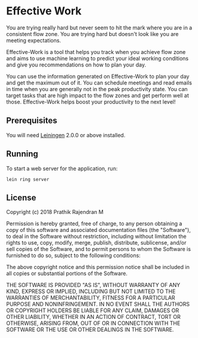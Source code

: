 # Effective Work

You are trying really hard but never seem to hit the mark
where you are in a consistent flow zone. You are trying
hard but doesn't look like you are meeting expectations.

Effective-Work is a tool that helps you track when you achieve
flow zone and aims to use machine learning to predict your
ideal working conditions and give you recommendations
on how to plan your day.

You can use the information generated on Effective-Work to
plan your day and get the maximum out of it. You can schedule
meetings and read emails in time when you are generally not
in the peak productivity state. You can target tasks that
are high impact to the flow zones and get perform well at
those. Effective-Work helps boost your productivity to the
next level!

## Prerequisites

You will need [Leiningen][] 2.0.0 or above installed.

[leiningen]: https://github.com/technomancy/leiningen

## Running

To start a web server for the application, run:

    lein ring server

## License

Copyright (c) 2018 Prathik Rajendran M

Permission is hereby granted, free of charge, to any person obtaining a copy
of this software and associated documentation files (the "Software"), to deal
in the Software without restriction, including without limitation the rights
to use, copy, modify, merge, publish, distribute, sublicense, and/or sell
copies of the Software, and to permit persons to whom the Software is
furnished to do so, subject to the following conditions:

The above copyright notice and this permission notice shall be included in all
copies or substantial portions of the Software.

THE SOFTWARE IS PROVIDED "AS IS", WITHOUT WARRANTY OF ANY KIND, EXPRESS OR
IMPLIED, INCLUDING BUT NOT LIMITED TO THE WARRANTIES OF MERCHANTABILITY,
FITNESS FOR A PARTICULAR PURPOSE AND NONINFRINGEMENT. IN NO EVENT SHALL THE
AUTHORS OR COPYRIGHT HOLDERS BE LIABLE FOR ANY CLAIM, DAMAGES OR OTHER
LIABILITY, WHETHER IN AN ACTION OF CONTRACT, TORT OR OTHERWISE, ARISING FROM,
OUT OF OR IN CONNECTION WITH THE SOFTWARE OR THE USE OR OTHER DEALINGS IN THE
SOFTWARE.
